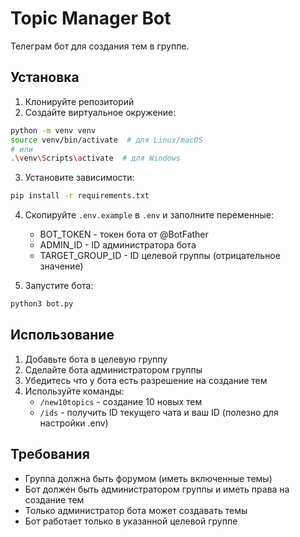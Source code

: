 # Topic Manager Bot

Телеграм бот для создания тем в группе.

## Установка

1. Клонируйте репозиторий
2. Создайте виртуальное окружение:
```bash
python -m venv venv
source venv/bin/activate  # для Linux/macOS
# или
.\venv\Scripts\activate  # для Windows
```
3. Установите зависимости:
```bash
pip install -r requirements.txt
```
4. Скопируйте `.env.example` в `.env` и заполните переменные:
   - BOT_TOKEN - токен бота от @BotFather
   - ADMIN_ID - ID администратора бота
   - TARGET_GROUP_ID - ID целевой группы (отрицательное значение)

5. Запустите бота:
```bash
python3 bot.py
```

## Использование

1. Добавьте бота в целевую группу
2. Сделайте бота администратором группы
3. Убедитесь что у бота есть разрешение на создание тем
4. Используйте команды:
   - `/new10topics` - создание 10 новых тем
   - `/ids` - получить ID текущего чата и ваш ID (полезно для настройки .env)

## Требования
- Группа должна быть форумом (иметь включенные темы)
- Бот должен быть администратором группы и иметь права на создание тем
- Только администратор бота может создавать темы
- Бот работает только в указанной целевой группе 